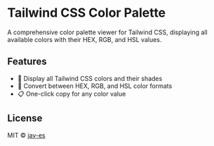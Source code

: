 # Tailwind CSS Color Palette

A comprehensive color palette viewer for Tailwind CSS, displaying all available colors with their HEX, RGB, and HSL values.

## Features

- 🎨 Display all Tailwind CSS colors and their shades
- 🔄 Convert between HEX, RGB, and HSL color formats
- 📋 One-click copy for any color value

## License

MIT © [jay-es](https://github.com/jay-es)
